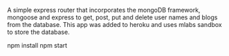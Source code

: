 A simple express router that incorporates the mongoDB framework, mongoose and express to get, post, put and delete user names and blogs from the database. This app was added to heroku and uses mlabs sandbox to store the database.

npm install
npm start